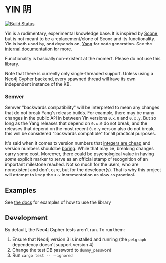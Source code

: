 # YIN 阴

[![Build Status](https://travis-ci.com/amosjyng/yin.svg?branch=master)](https://travis-ci.com/amosjyng/yin)

Yin is a rudimentary, experimental knowledge base. It is inspired by [Scone](https://github.com/sfahlman/scone), but is not meant to be a replacement/clone of Scone and its functionality. Yin is both used by, and depends on, [Yang](https://crates.io/crates/zamm_yang) for code generation. See the [internal documentation](yin.md) for more.

Functionality is basically non-existent at the moment. Please do not use this library.

Note that there is currently only single-threaded support. Unless using a Neo4j Cypher backend, every spawned thread will have its own independent instance of the KB.

### Semver

Semver "backwards compatibility" will be interpreted to mean any changes that do not break Yang's release builds. For example, there may be many changes in the public API in between Yin versions `0.x.0` and `0.x.y`. But so long as the Yang releases that depend on `0.x.0` do not break, and the releases that depend on the most recent `0.x.y` version also do not break, this will be considered "backwards compatible" for all practical purposes.

It's said when it comes to version numbers that [integers are cheap](https://github.com/semver/semver/issues/221#issuecomment-54581879) and version numbers should be [boring](https://xdg.me/version-numbers-should-be-boring/). While that may be, breaking changes carry some cost. Moreover, there could be psychological value in having *some* explicit marker to serve as an official stamp of recognition of an important milestone reached. Not so much for the users, who are nonexistent and don't care, but for the developer(s). That is why this project will attempt to keep the `0.x` incrementation as slow as practical.

## Examples

See [the docs](https://docs.rs/zamm_yin/) for examples of how to use the library.

## Development

By default, the Neo4j Cypher tests aren't run. To run them: 

 1. Ensure that Neo4j version 3 is installed and running (the `petgraph` dependency doesn't support version 4)
 2. Change the test DB password to `dummy_password`
 3. Run `cargo test -- --ignored`
